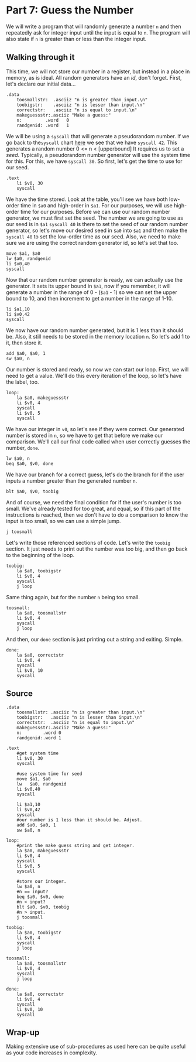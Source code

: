 <!-- Part 7 -->

# Part 7: Guess the Number

We will write a program that will randomly generate a number ``n`` and then
repeatedly ask for integer input until the input is equal to ``n``. The program
will also state if ``n`` is greater than or less than the integer input.

##  Walking through it

This time, we will not store our number in a register, but instead in a
place in memory, as is ideal. All random generators have an *id*, don't 
forget.
First, let's declare our initial data...

    .data
	    toosmallstr:  .asciiz "n is greater than input.\n"
	    toobigstr:    .asciiz "n is lesser than input.\n"
	    correctstr:   .asciiz "n is equal to input.\n"
        makeguessstr:.asciiz "Make a guess:"
        n:         .word   0
        randgenid: .word   1

We will be using a ``syscall`` that will generate a pseudorandom number. If we
go back to the``syscall`` chart
[here](http://courses.missouristate.edu/KenVollmar/mars/Help/SyscallHelp.html)
we see that we have ``syscall 42``. This generates a random number
0 <= n < [upperbound]
It requires us to set a *seed*. Typically, a pseudorandom number generator will
use the system time for this. For this, we have ``syscall 30``. So first, let's
get the time to use for our seed.

    .text
	    li $v0, 30
	    syscall

We have the time stored. Look at the table, you'll see we 
have both
low-order time in ``$a0`` and high-order in ``$a1``. For our purposes, we will
use high-order time for our purposes. Before we can use our random number
generator, we must first set the seed. The number we are going to use as our
seed is in ``$a1`` ``syscall 40`` is there to set the seed of our random number
generator, so let's move our desired seed in ``$a0`` into ``$a1`` and then make
the ``syscall 40`` to set the low-order time as our seed. Also, we need to make
sure we are using the correct random generator id, so let's set that too.

	move $a1, $a0
    lw $a0, randgenid
	li $v0,40
	syscall

Now that our random number generator is ready, we can actually use the
generator. It sets its upper bound in ``$a1``, now if you remember, it will
generate a number in the range of 0 - (``$a1`` - 1) so we can set the upper
bound to 10, and then increment to get a number in the range of 1-10.

	li $a1,10
	li $v0,42
	syscall

We now have our random number generated, but it is 1 less than it should be.
Also, it still needs to be stored in the memory location ``n``. So let's 
add 1 to it, then store
it.

	add $a0, $a0, 1
	sw $a0, n

Our number is stored and ready, so now we can start our loop. First, we will
need to get a value. We'll do this every iteration of the loop, so let's have
the label, too.

    loop:
	    la $a0, makeguessstr
	    li $v0, 4
	    syscall
	    li $v0, 5
	    syscall

We have our integer in ``v0``, so let's see if they were correct. Our
generated number is stored in ``n``, so we have to get that before we make
our comparison. We'll call our final code called when user correctly guesses
the number, ``done``.

	lw $a0, n
	beq $a0, $v0, done

We have our branch for a correct guess, let's do the branch for if the user
inputs a number greater than the generated number ``n``.

	blt $a0, $v0, toobig

And of course, we need the final condition for if the user's number is too
small. We've already tested for too great, and equal, so if this part of the
instructions is reached, then we don't have to do a comparison to know 
the input
is too small, so we can use a simple jump.

	j toosmall

Let's write those referenced sections of code. Let's write the 
``toobig``
section. It just needs to print out the number was too big, and then go back
to the beginning of the loop.

    toobig:
	    la $a0, toobigstr
	    li $v0, 4
	    syscall
	    j loop

Same thing again, but for the number ``n`` being too small.

    toosmall:
	    la $a0, toosmallstr
	    li $v0, 4
	    syscall
	    j loop

And then, our ``done`` section is just printing out a string and exiting.
Simple.

    done:
	    la $a0, correctstr
	    li $v0, 4
	    syscall
	    li $v0, 10
	    syscall

## Source

    .data
	    toosmallstr: .asciiz "n is greater than input.\n"
	    toobigstr:   .asciiz "n is lesser than input.\n"
	    correctstr:  .asciiz "n is equal to input.\n"
	    makeguessstr:.asciiz "Make a guess:"
	    n:        .word 0
	    randgenid:.word 1

    .text
	    #get system time
	    li $v0, 30
	    syscall
	
	    #use system time for seed
	    move $a1, $a0
	    lw   $a0, randgenid
	    li $v0,40
	    syscall
	
	    li $a1,10
	    li $v0,42
	    syscall
	    #our number is 1 less than it should be. Adjust.
	    add $a0, $a0, 1
	    sw $a0, n

    loop:
	    #print the make guess string and get integer.
	    la $a0, makeguessstr
	    li $v0, 4
	    syscall
	    li $v0, 5
	    syscall
	
	    #store our integer.
	    lw $a0, n
	    #n == input?
	    beq $a0, $v0, done
	    #n < input?
	    blt $a0, $v0, toobig
	    #n > input.
	    j toosmall
	
    toobig:
	    la $a0, toobigstr
	    li $v0, 4
	    syscall
	    j loop
	
    toosmall:
	    la $a0, toosmallstr
	    li $v0, 4
	    syscall
	    j loop
	
    done:
	    la $a0, correctstr
	    li $v0, 4
	    syscall
	    li $v0, 10
	    syscall

## Wrap-up

Making extensive use of sub-procedures as used here can be quite useful as
your code increases in complexity.

